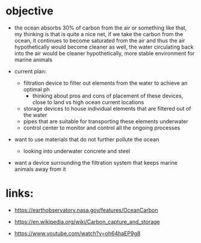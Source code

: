 # objective
- the ocean absorbs 30% of carbon from the air or something like that, my thinking is that is quite a nice net, if we take the carbon from the ocean, it continues to become saturated from the air and thus the air hypothetically would become cleaner as well, the water circulating back into the air would be cleaner hypothetically, more stable environment for marine animals

- current plan:
  - filtration device to filter out elements from the water to achieve an optimal ph
    - thinking about pros and cons of placement of these devices, close to land vs high ocean current locations
  - storage devices to house individual elements that are filtered out of the water
  - pipes that are suitable for transporting these elements underwater
  - control center to monitor and control all the ongoing processes

- want to use materials that do not further pollute the ocean
  - looking into underwater concrete and steel

- want a device surrounding the filtration system that keeps marine animals away from it

# links:
- https://earthobservatory.nasa.gov/features/OceanCarbon

- https://en.wikipedia.org/wiki/Carbon_capture_and_storage

- https://www.youtube.com/watch?v=oh64haEP9g8
